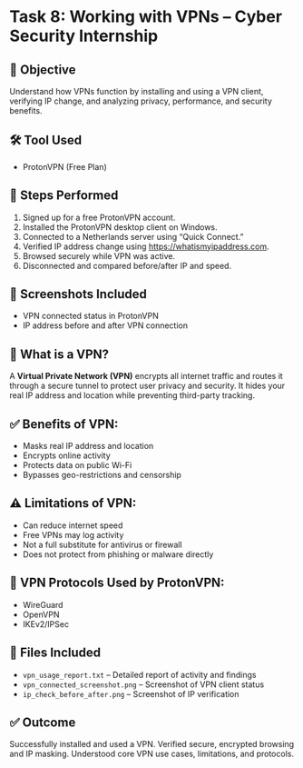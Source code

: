 # Task 8: Working with VPNs – Cyber Security Internship

## 🎯 Objective
Understand how VPNs function by installing and using a VPN client, verifying IP change, and analyzing privacy, performance, and security benefits.

## 🛠 Tool Used
- ProtonVPN (Free Plan)

## 🧪 Steps Performed

1. Signed up for a free ProtonVPN account.
2. Installed the ProtonVPN desktop client on Windows.
3. Connected to a Netherlands server using “Quick Connect.”
4. Verified IP address change using https://whatismyipaddress.com.
5. Browsed securely while VPN was active.
6. Disconnected and compared before/after IP and speed.

## 📸 Screenshots Included
- VPN connected status in ProtonVPN
- IP address before and after VPN connection

## 🔐 What is a VPN?
A **Virtual Private Network (VPN)** encrypts all internet traffic and routes it through a secure tunnel to protect user privacy and security. It hides your real IP address and location while preventing third-party tracking.

## ✅ Benefits of VPN:
- Masks real IP address and location
- Encrypts online activity
- Protects data on public Wi-Fi
- Bypasses geo-restrictions and censorship

## ⚠️ Limitations of VPN:
- Can reduce internet speed
- Free VPNs may log activity
- Not a full substitute for antivirus or firewall
- Does not protect from phishing or malware directly

## 📖 VPN Protocols Used by ProtonVPN:
- WireGuard
- OpenVPN
- IKEv2/IPSec

## 📁 Files Included
- `vpn_usage_report.txt` – Detailed report of activity and findings
- `vpn_connected_screenshot.png` – Screenshot of VPN client status
- `ip_check_before_after.png` – Screenshot of IP verification

## ✅ Outcome
Successfully installed and used a VPN. Verified secure, encrypted browsing and IP masking. Understood core VPN use cases, limitations, and protocols.

